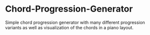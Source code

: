# Chord-Progression-Generator
 Simple chord progression generator with many different progression variants as well as visualization of the chords in a piano layout.
